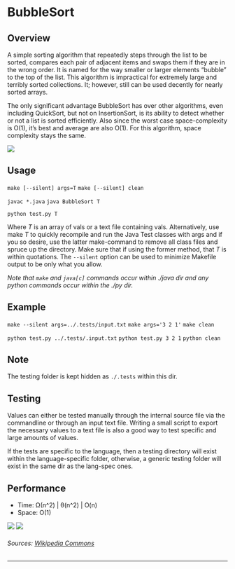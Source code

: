 # BubbleSort

Overview
---
A simple sorting algorithm that repeatedly steps through the list to be sorted,
compares each pair of adjacent items and swaps them if they are in the wrong
order. It is named for the way smaller or larger elements “bubble” to the
top of the list. This algorithm is impractical for extremely large and
terribly sorted collections. It; however, still can be used decently
for nearly sorted arrays.

The only significant advantage BubbleSort has over other algorithms, even
including QuickSort, but not on InsertionSort, is its ability to detect
whether or not a list is sorted efficiently. Also since the worst case
space-complexity is O(1), it’s best and average are also O(1). For 
this algorithm, space complexity stays the same.

![][1]

Usage
---
`make [--silent] args=T`
`make [--silent] clean`

`javac *.java`
`java BubbleSort T`

`python test.py T`

Where _T_ is an array of vals or a text file containing vals. Alternatively,
use make _T_ to quickly recompile and run the Java Test classes with args 
and if you so desire, use the latter make-command to remove all class 
files and spruce up the directory. Make sure that if using the former 
method, that _T_ is within quotations. The `--silent` option can be 
used to minimize Makefile output to be only what you allow.

_Note that `make` and `java[c]` commands occur within ./java dir and any 
python commands occur within the ./py dir._

Example
---
`make --silent args=../.tests/input.txt`
`make args='3 2 1'`
`make clean`

`python test.py ../.tests/.input.txt`
`python test.py 3 2 1`
`python clean`

Note
---
The testing folder is kept hidden as `./.tests` within this dir.

Testing
---
Values can either be tested manually through the internal source file via 
the commandline or through an input text file. Writing a small script to 
export the necessary values to a text file is also a good way to test 
specific and large amounts of values. 

If the tests are specific to the language, then a testing directory will
exist within the language-specific folder, otherwise, a generic testing 
folder will exist in the same dir as the lang-spec ones.

Performance
---
* Time: Ω(n^2) | θ(n^2) | O(n)
* Space: O(1)

![][2]
![][3]

###### Sources: [Wikipedia Commons](https://commons.wikimedia.org/wiki/Main_Page)

--------------------------------------------------------------------------------

<!--- this is where the sources go -->
[1]: ./.res/img3.gif
[2]: ./.res/img1.png
[3]: ./.res/img2.gif

